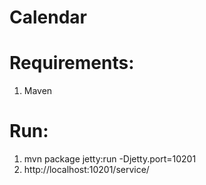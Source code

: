 Calendar
========

Requirements:
=======
1. Maven

Run:
=======
1. mvn package jetty:run -Djetty.port=10201<br>
2. http://localhost:10201/service/<br>
